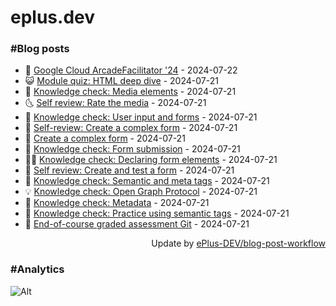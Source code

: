 # eplus.dev

### #Blog posts

<!-- BLOG-POST-LIST:START -->
 - 🧰 [Google Cloud ArcadeFacilitator &#39;24](https://eplus.dev/google-cloud-arcade-facilitator-24) - 2024-07-22
 - 😺 [Module quiz: HTML deep dive](https://eplus.dev/module-quiz-html-deep-dive) - 2024-07-21
 - 🗽 [Knowledge check: Media elements](https://eplus.dev/knowledge-check-media-elements) - 2024-07-21
 - 🌜 [Self review: Rate the media](https://eplus.dev/self-review-rate-the-media) - 2024-07-21
 - 📝 [Knowledge check: User input and forms](https://eplus.dev/knowledge-check-user-input-and-forms) - 2024-07-21
 - 🚀 [Self-review: Create a complex form](https://eplus.dev/self-review-create-a-complex-form) - 2024-07-21
 - 💼 [Create a complex form](https://eplus.dev/create-a-complex-form) - 2024-07-21
 - 🦣 [Knowledge check: Form submission](https://eplus.dev/knowledge-check-form-submission) - 2024-07-21
 - 👨‍🏫 [Knowledge check: Declaring form elements](https://eplus.dev/knowledge-check-declaring-form-elements) - 2024-07-21
 - 🔭 [Self review: Create and test a form](https://eplus.dev/self-review-create-and-test-a-form) - 2024-07-21
 - 🤡 [Knowledge check: Semantic and meta tags](https://eplus.dev/knowledge-check-semantic-and-meta-tags) - 2024-07-21
 - 💡 [Knowledge check: Open Graph Protocol](https://eplus.dev/knowledge-check-open-graph-protocol) - 2024-07-21
 - 🦣 [Knowledge check: Metadata](https://eplus.dev/knowledge-check-metadata) - 2024-07-21
 - 💪 [Knowledge check: Practice using semantic tags](https://eplus.dev/knowledge-check-practice-using-semantic-tags) - 2024-07-21
 - 🤡 [End-of-course graded assessment Git](https://eplus.dev/end-of-course-graded-assessment-git) - 2024-07-21<!-- BLOG-POST-LIST:END -->

<div align="right">
  Update by <a target="_blank"
    href="https://github.com/ePlus-DEV/blog-post-workflow">ePlus-DEV/blog-post-workflow</a>
</div>

### #Analytics
![Alt](https://repobeats.axiom.co/api/embed/9990f7cddfbad8d834990b10ccad05f81ac1096f.svg "Repobeats analytics image")
